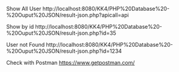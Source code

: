 Show All User http://localhost:8080/KK4/PHP%20Database%20-%20Ouput%20JSON/result-json.php?apicall=api

Show by id http://localhost:8080/KK4/PHP%20Database%20-%20Ouput%20JSON/result-json.php?id=35

User not Found http://localhost:8080/KK4/PHP%20Database%20-%20Ouput%20JSON/result-json.php?id=1234

Check with Postman https://www.getpostman.com/

